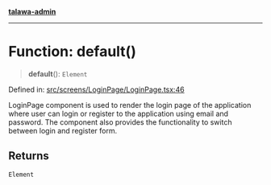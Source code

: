 [**talawa-admin**](../../../../README.md)

***

# Function: default()

> **default**(): `Element`

Defined in: [src/screens/LoginPage/LoginPage.tsx:46](https://github.com/MayankJha014/talawa-admin/blob/0dd35cc200a4ed7562fa81ab87ec9b2a6facd18b/src/screens/LoginPage/LoginPage.tsx#L46)

LoginPage component is used to render the login page of the application where user can login or register
to the application using email and password. The component also provides the functionality to switch between login and
register form.

## Returns

`Element`
